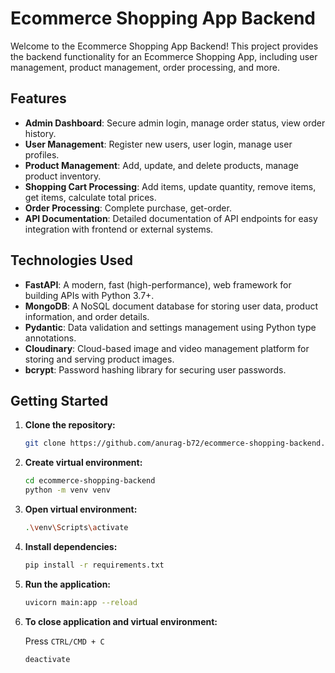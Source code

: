 # Ecommerce Shopping App Backend

Welcome to the Ecommerce Shopping App Backend! This project provides the backend functionality for an Ecommerce Shopping App, including user management, product management, order processing, and more.

## Features

- **Admin Dashboard**: Secure admin login, manage order status, view order history.
- **User Management**: Register new users, user login, manage user profiles.
- **Product Management**: Add, update, and delete products, manage product inventory.
- **Shopping Cart Processing**: Add items, update quantity, remove items, get items, calculate total prices.
- **Order Processing**: Complete purchase, get-order.
- **API Documentation**: Detailed documentation of API endpoints for easy integration with frontend or external systems.

## Technologies Used

- **FastAPI**: A modern, fast (high-performance), web framework for building APIs with Python 3.7+.
- **MongoDB**: A NoSQL document database for storing user data, product information, and order details.
- **Pydantic**: Data validation and settings management using Python type annotations.
- **Cloudinary**: Cloud-based image and video management platform for storing and serving product images.
- **bcrypt**: Password hashing library for securing user passwords.

## Getting Started

1. **Clone the repository:**

   ```bash
   git clone https://github.com/anurag-b72/ecommerce-shopping-backend.git

1. **Create virtual environment:**

   ```bash
   cd ecommerce-shopping-backend
   python -m venv venv
1. **Open virtual environment:**

   ```bash
   .\venv\Scripts\activate
1. **Install dependencies:**

   ```bash
   pip install -r requirements.txt
1. **Run the application:**

   ```bash
   uvicorn main:app --reload
1. **To close application and virtual environment:**

   Press `CTRL/CMD + C`
   ```bash
   deactivate

